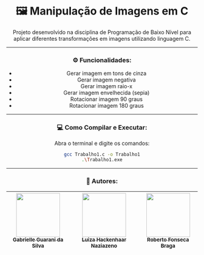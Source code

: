 <div align="center">

# 🖼️ Manipulação de Imagens em C

Projeto desenvolvido na disciplina de Programação de Baixo Nível para aplicar diferentes transformações em imagens utilizando linguagem C.

---

### ⚙️ Funcionalidades:
- Gerar imagem em tons de cinza
- Gerar imagem negativa
- Gerar imagem raio-x
- Gerar imagem envelhecida (sepia)
- Rotacionar imagem 90 graus
- Rotacionar imagem 180 graus

---

### 💻 Como Compilar e Executar:
Abra o terminal e digite os comandos:
```bash
gcc Trabalho1.c -o Trabalho1
.\Trabalho1.exe
```

---

### 👥 Autores:
| [<img loading="lazy" src="https://avatars.githubusercontent.com/u/142234602?v=4" width="115"><br><sub>Gabrielle Guarani da Silva</sub>](https://github.com/gguarani) | [<img loading="lazy" src="https://avatars.githubusercontent.com/u/142232479?v=4" width="115"><br><sub>Luiza Hackenhaar Naziazeno</sub>](https://github.com/luizahackenhaarnaziazeno) | [<img loading="lazy" src="https://avatars.githubusercontent.com/u/129114374?v=4" width="115"><br><sub>Roberto Fonseca Braga</sub>](https://github.com/RobertoG400) |
| :-------------------------------: | :-------------------------------: | :-------------------------------: |

